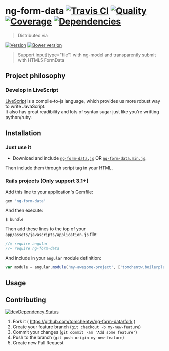 # ng-form-data [![Travis CI][travis-image]][travis-url] [![Quality][codeclimate-image]][codeclimate-url] [![Coverage][coveralls-image]][coveralls-url] [![Dependencies][gemnasium-image]][gemnasium-url]
> Distributed via

[![Version][gem-image]][gem-url] [![Bower version][bower-image]][bower-url]

> Support input[type="file"] with ng-model and transparently submit with HTML5 FormData


## Project philosophy

### Develop in LiveScript
[LiveScript](http://livescript.net/) is a compile-to-js language, which provides us more robust way to write JavaScript.  
It also has great readibility and lots of syntax sugar just like you're writting python/ruby.


## Installation

### Just use it

* Download and include [`ng-form-data.js`](https://github.com/tomchentw/ng-form-data/blob/master/ng-form-data.js) OR [`ng-form-data.min.js`](https://github.com/tomchentw/ng-form-data/blob/master/ng-form-data.min.js).  

Then include them through script tag in your HTML.

### **Rails** projects (Only support 3.1+)

Add this line to your application's Gemfile:

```ruby
gem 'ng-form-data'
```

And then execute:

    $ bundle

Then add these lines to the top of your `app/assets/javascripts/application.js` file:

```javascript
//= require angular
//= require ng-form-data
```

And include in your `angular` module definition:

```javascript
var module = angular.module('my-awesome-project', ['tomchentw.boilerplate']).
```


## Usage


## Contributing

[![devDependency Status](https://david-dm.org/tomchentw/ng-form-data/dev-status.svg?theme=shields.io)](https://david-dm.org/tomchentw/ng-form-data#info=devDependencies)

1. Fork it ( https://github.com/tomchentw/ng-form-data/fork )
2. Create your feature branch (`git checkout -b my-new-feature`)
3. Commit your changes (`git commit -am 'Add some feature'`)
4. Push to the branch (`git push origin my-new-feature`)
5. Create new Pull Request


[gem-image]: https://img.shields.io/gem/v/ng-form-data.svg
[gem-url]: https://rubygems.org/gems/ng-form-data
[bower-image]: https://badge.fury.io/bo/ng-form-data.svg
[bower-url]: https://badge.fury.io/bo/ng-form-data

[travis-image]: https://travis-ci.org/tomchentw/ng-form-data.svg?branch=master
[travis-url]: https://travis-ci.org/tomchentw/ng-form-data
[codeclimate-image]: https://img.shields.io/codeclimate/github/tomchentw/ng-form-data.svg
[codeclimate-url]: https://codeclimate.com/github/tomchentw/ng-form-data
[coveralls-image]: https://img.shields.io/coveralls/tomchentw/ng-form-data.svg
[coveralls-url]: https://coveralls.io/r/tomchentw/ng-form-data
[gemnasium-image]: https://gemnasium.com/tomchentw/ng-form-data.svg
[gemnasium-url]: https://gemnasium.com/tomchentw/ng-form-data
[david-dm-image]: https://david-dm.org/tomchentw/ng-form-data/dev-status.svg?theme=shields.io
[david-dm-url]: https://david-dm.org/tomchentw/ng-form-data#info=devDependencies
